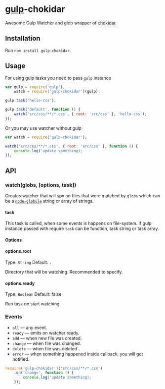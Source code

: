 [gulp](https://github.com/gulpjs/gulp)-chokidar
=============

Awesome Gulp Watcher and glob wrapper of [chokidar](https://github.com/paulmillr/chokidar).

## Installation

Run `npm install gulp-chokidar`.

## Usage

For using gulp tasks you need to pass `gulp` instance

```js
var gulp = require('gulp'),
    watch = require('gulp-chokidar')(gulp);

gulp.task('hello-css');

gulp.task('default', function () {
    watch('src/css/**/*.css', { root: 'src/css' }, 'hello-css');
});
```

Or you may use watcher without gulp

```js
var watch = require('gulp-chokidar');

watch('src/css/**/*.css', { root: 'src/css' }, function () {
	console.log('update something);
});

```

## API

### watch(globs, [options, task])

Creates watcher that will spy on files that were matched by `globs` which can be a
[`node-globule`](https://github.com/cowboy/node-globule) string or array of strings.

#### task

This task is called, when some events is happens on file-system.
If gulp instance passed with require `task` can be function, task string or task array.

#### Options

#### options.root
Type: `String`
Default: `.`

Directory that will be watching. Recommended to specify.

#### options.ready
Type: `Boolean`
Default: false

Run task on start watching

### Events

 * `all` — any event.
 * `ready` — emits on watcher ready.
 * `add` — when new file was created.
 * `change` — when file was changed.
 * `delete` — when file was deleted`.
 * `error` — when something happened inside callback, you will get notified.


```js
require('gulp-chokidar')('src/css/**/*.css')
	.on('change', function () {
		console.log('update something);
	});

```
